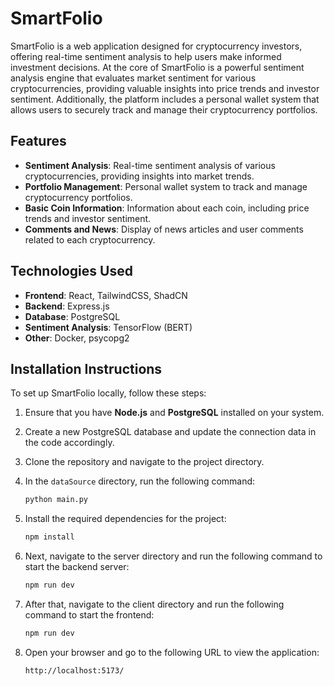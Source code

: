 # SmartFolio

SmartFolio is a web application designed for cryptocurrency investors, offering real-time sentiment analysis to help users make informed investment decisions. At the core of SmartFolio is a powerful sentiment analysis engine that evaluates market sentiment for various cryptocurrencies, providing valuable insights into price trends and investor sentiment. Additionally, the platform includes a personal wallet system that allows users to securely track and manage their cryptocurrency portfolios.

## Features

- **Sentiment Analysis**: Real-time sentiment analysis of various cryptocurrencies, providing insights into market trends.
- **Portfolio Management**: Personal wallet system to track and manage cryptocurrency portfolios.
- **Basic Coin Information**: Information about each coin, including price trends and investor sentiment.
- **Comments and News**: Display of news articles and user comments related to each cryptocurrency.

## Technologies Used

- **Frontend**: React, TailwindCSS, ShadCN
- **Backend**: Express.js
- **Database**: PostgreSQL
- **Sentiment Analysis**: TensorFlow (BERT)
- **Other**: Docker, psycopg2

## Installation Instructions

To set up SmartFolio locally, follow these steps:

1. Ensure that you have **Node.js** and **PostgreSQL** installed on your system.
2. Create a new PostgreSQL database and update the connection data in the code accordingly.
3. Clone the repository and navigate to the project directory.
4. In the `dataSource` directory, run the following command:

   ```bash
   python main.py
5. Install the required dependencies for the project:
    
    ```bash
   npm install
6. Next, navigate to the server directory and run the following command to start the backend server:
    ```bash
   npm run dev
7. After that, navigate to the client directory and run the following command to start the frontend:
    ```bash
   npm run dev
8. Open your browser and go to the following URL to view the application:
    ```url
   http://localhost:5173/

